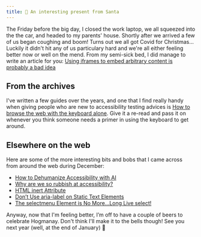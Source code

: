```yaml
---
title: 🎁 An interesting present from Santa
---
```


The Friday before the big day, I closed the work laptop, we all squeezed into the the car, and headed to my parents' house. Shortly after we arrived a few of us began coughing and boom! Turns out we all got Covid for Christmas… Luckily it didn't hit any of us particulary hard and we're all either feeling better now or well on the mend. From my semi-sick bed, I did manage to write an article for you: [Using iframes to embed arbitrary content is probably a bad idea](https://www.tempertemper.net/blog/using-iframes-to-embed-arbitrary-content-is-probably-a-bad-idea)


## From the archives

I've written a few guides over the years, and one that I find really handy when giving people who are new to accessibility testing advices is [How to browse the web with the keyboard alone](https://www.tempertemper.net/blog/how-to-browse-the-web-with-the-keyboard-alone). Give it a re-read and pass it on whenever you think someone needs a primer in using the keyboard to get around.


## Elsewhere on the web

Here are some of the more interesting bits and bobs that I came across from around the web during December:

- [How to Dehumanize Accessibility with AI](https://ashleemboyer.com/blog/how-to-dehumanize-accessibility-with-ai/)
- [Why are we so rubbish at accessibility?](https://carmemias.com/why-are-we-so-rubbish-at-accessibility/)
- [HTML inert Attribute](https://12daysofweb.dev/2024/html-inert-attribute/)
- [Don’t Use aria-label on Static Text Elements](https://benmyers.dev/blog/dont-use-aria-label-on-static-text-elements/)
- [The selectmenu Element is No More…Long Live select!](https://css-tricks.com/the-selectmenu-element-is-no-morelong-live-select/)

Anyway, now that I'm feeling better, I’m off to have a couple of beers to celebrate Hogmanay. Don't think I'll make it to the bells though! See you next year (well, at the end of January) 🍻
